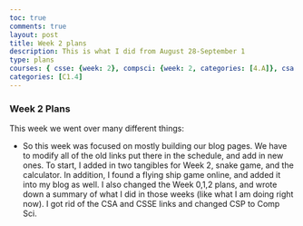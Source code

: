 ```yaml
---
toc: true
comments: true
layout: post
title: Week 2 plans
description: This is what I did from August 28-September 1
type: plans
courses: { csse: {week: 2}, compsci: {week: 2, categories: [4.A]}, csa: {week: 2} }
categories: [C1.4]
---
```


### Week 2 Plans
This week we went over many different things:
- So this week was focused on mostly building our blog pages. We have to modify all of the old links put there in the schedule, and add in new ones. To start, I added in two tangibles for Week 2, snake game, and the calculator. In addition, I found a flying ship game online, and added it into my blog as well. I also changed the Week 0,1,2 plans, and wrote down a summary of what I did in those weeks (like what I am doing right now). I got rid of the CSA and CSSE links and changed CSP to Comp Sci.